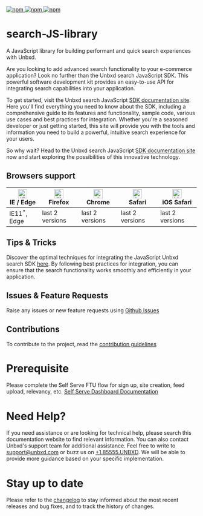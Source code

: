 
<a  href="https://www.npmjs.com/package/@unbxd-ui/vanilla-search-library">
    <img  alt="npm"  src="https://img.shields.io/npm/v/@unbxd-ui/vanilla-search-library?color=blue">
</a>

<a  href="https://www.npmjs.com/package/@unbxd-ui/vanilla-search-library">
    <img  alt="npm"  src="https://img.shields.io/npm/l/@unbxd-ui/vanilla-search-library">
</a>

<a  href="https://www.npmjs.com/package/@unbxd-ui/vanilla-search-library">
    <img  alt="npm"  src="https://img.shields.io/npm/dm/@unbxd-ui/vanilla-search-library">
</a>
  

# search-JS-library

A JavaScript library for building performant and quick search experiences with Unbxd.

Are you looking to add advanced search functionality to your e-commerce application? Look no further than the Unbxd search JavaScript SDK. This powerful software development kit provides an easy-to-use API for integrating search capabilities into your application.

To get started, visit the Unbxd search JavaScript [SDK documentation site](https://unbxd.github.io/search-JS-library/). Here you'll find everything you need to know about the SDK, including a comprehensive guide to its features and functionality, sample code, various use cases and best practices for integration. Whether you're a seasoned developer or just getting started, this site will provide you with the tools and information you need to build a powerful, intuitive search experience for your users.

So why wait? Head to the Unbxd search JavaScript [SDK documentation site](https://unbxd.github.io/search-JS-library/) now and start exploring the possibilities of this innovative technology.


## Browsers support

| [<img src="https://raw.githubusercontent.com/alrra/browser-logos/master/src/edge/edge_48x48.png" alt="IE / Edge" width="24px" height="24px" />](http://godban.github.io/browsers-support-badges/)<br/>IE / Edge | [<img src="https://raw.githubusercontent.com/alrra/browser-logos/master/src/firefox/firefox_48x48.png" alt="Firefox" width="24px" height="24px" />](http://godban.github.io/browsers-support-badges/)<br/>Firefox | [<img src="https://raw.githubusercontent.com/alrra/browser-logos/master/src/chrome/chrome_48x48.png" alt="Chrome" width="24px" height="24px" />](http://godban.github.io/browsers-support-badges/)<br/>Chrome | [<img src="https://raw.githubusercontent.com/alrra/browser-logos/master/src/safari/safari_48x48.png" alt="Safari" width="24px" height="24px" />](http://godban.github.io/browsers-support-badges/)<br/>Safari | [<img src="https://raw.githubusercontent.com/alrra/browser-logos/master/src/safari-ios/safari-ios_48x48.png" alt="iOS Safari" width="24px" height="24px" />](http://godban.github.io/browsers-support-badges/)<br/>iOS Safari |
| --------- | --------- | --------- | --------- | --------- |
| IE11<sup>*</sup>, Edge| last 2 versions| last 2 versions| last 2 versions| last 2 versions


## Tips & Tricks
Discover the optimal techniques for integrating the JavaScript Unbxd search SDK [here](https://unbxd.github.io/search-JS-library/docs/BestPractices.html). By following best practices for integration, you can ensure that the search functionality works smoothly and efficiently in your application.


## Issues & Feature Requests
Raise any issues or new feature requests using [Github Issues](https://github.com/unbxd/search-JS-library/issues)

## Contributions
To contribute to the project, read the [contribution guidelines]([CONTRIBUTE.md](https://unbxd.github.io/search-JS-library/docs/CONTRIBUTE.html))


# Prerequisite
Please complete the Self Serve FTU flow for sign up, site creation, feed upload, relevancy, etc.
[Self Serve Dashboard Documentation](https://unbxd.com/docs/site-search/integration-documentation/onboarding-flow/)


# Need Help?
If you need assistance or are looking for technical help, please search this documentation website to find relevant information. You can also contact Unbxd's support team for additional assistance. Feel free to write to [support@unbxd.com](support@unbxd.com) or buzz us on [+1.85555.UNBXD](+1.85555.UNBXD). We will be able to provide more guidance based on your specific implementation.


# Stay up to date
Please refer to the [changelog]([/docs/CHANGELOG.md](https://unbxd.github.io/search-JS-library/docs/CHANGELOG.html)) to stay informed about the most recent releases and bug fixes, and to track the history of changes.
